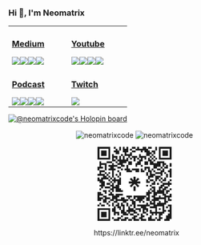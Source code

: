 


### Hi 👋, I'm Neomatrix

<table>
 <tr><td valign="top" width="33%">

### [<i class="fab fa-medium"></i> Medium](https://medium.com/@josueacevedo)

<!-- blog starts -->
<a href="https://josueacevedo.medium.com/julia-para-la-ciencia-de-datos-be04a25b592c?source=rss-a0e293e04c4b------2"><img align="left" src="http://neomatrix.pythonanywhere.com/medium-item?date=2023-07-01&title=Julia%20para%20la%20ciencia%20de%20datos.&subtitle=¿Por%20qué%20debería%20dejar%20de%20usar%20python%20para%20la%20ciencia%20de datos?" /></a>

<a href="https://josueacevedo.medium.com/julia-una-introducci%C3%B3n-rapida-2530d4580eac?source=rss-a0e293e04c4b------2"><img align="left" src="http://neomatrix.pythonanywhere.com/medium-item?date=2023-05-22&title=Julia,%20una%20introducción%20rapida&subtitle=Julia%20es%20un%20lenguaje%20versátil,%20de%20código%20abierto,%20dinámico%20y%20de%20alto%20rendimiento%20que%20combina%20la%20velocidad%20de%20C%20o%20Fortran%20con%20la%20facilidad%20de%20uso%20de%20Matlab%20o Python." /></a>

<a href="https://josueacevedo.medium.com/utiliza-chatgpt-4-como-herramienta-de-programaci%C3%B3n-83fc3e8786fe?source=rss-a0e293e04c4b------2"><img align="left" src="http://neomatrix.pythonanywhere.com/medium-item?date=2023-04-13&title=Utiliza%20ChatGPT-4%20como%20herramienta%20de%20programación&subtitle=La%20inteligencia%20artificial%20(IA)%20ha%20avanzado%20rápidamente%20en%20las%20últimas%20décadas,%20y%20la%20tecnología%20de%20procesamiento%20del%20lenguaje%20natural%20(PLN)%20es%20una%20de%20las%20más%20emocionantes%20y%20útiles%20aplicaciones%20de%20la%20IA.%20ChatGPT%20es%20una%20herramienta%20de%20PLN%20basada%20en%20el%20modelo%20GPT-3.5%20de%20OpenAI,%20que%20puede%20ser%20utilizada%20para%20mejorar%20el%20flujo%20de%20trabajo%20de%20los%20programadores.%20Sin%20embargo,%20el%20próximo%20lanzamiento%20del%20modelo%20GPT-4,%20promete%20llevar%20las%20capacidades%20de%20procesamiento%20del%20lenguaje%20natural%20a%20un%20nivel%20completamente%20nuevo.%20En%20este%20artículo,%20se%20explorará%20cómo%20se%20puede%20utilizar%20ChatGPT-4%20como%20una%20herramienta%20de%20programación." /></a>

<a href="https://josueacevedo.medium.com/c%C3%B3mo-crear-un-servicio-en-linux-con-systemd-68870de63fb3?source=rss-a0e293e04c4b------2"><img align="left" src="http://neomatrix.pythonanywhere.com/medium-item?date=2023-03-15&title=Cómo%20crear%20un%20servicio%20en%20Linux%20con%20systemd&subtitle=En%20el%20desarrollo%20de%20aplicaciones%20web,%20es%20frecuente%20que%20se%20deban%20llevar%20a%20cabo%20tareas%20de%20procesamiento%20en%20un%20script%20de%20ejecución%20asincrónico,%20programar%20tareas%20para%20más%20adelante%20o%20crear%20un%20demonio%20que%20se%20conecta%20directamente%20con%20los%20clientes%20a%20través%20de%20un%20socket.%20A%20pesar%20de%20que%20existen%20herramientas%20como%20servidores%20de%20cola%20de%20tareas,%20puede%20ser%20necesario%20crear%20nuestro%20propio%20servicio%20para%20obtener%20un%20nivel%20de%20flexibilidad%20que%20no%20se%20logra%20al%20depender%20de%20las%20restricciones%20de%20software%20de%20terceros." /></a>
<!-- blog ends -->

</td><td valign="top" width="33%">

### [<i class="fab fa-youtube"></i> Youtube](https://www.youtube.com/c/NEOMATRIXc0de)

<!-- youtube starts -->
<a href="https://www.youtube.com/watch?v=DuuV23teN-4"><img align="left" src="http://neomatrix.pythonanywhere.com/youtube-item?date=2024-07-17&title=Integrando%20chatgpt%20en%20sublime%20text3%20...%20o%20haciendo%20el%20intento" /></a>

<a href="https://www.youtube.com/watch?v=YtoVyEWl1z4"><img align="left" src="http://neomatrix.pythonanywhere.com/youtube-item?date=2024-08-19&title=Charlando%20sobre%20compiladores!!!%20parte%203" /></a>

<a href="https://www.youtube.com/watch?v=xQukeQ4SEC4"><img align="left" src="http://neomatrix.pythonanywhere.com/youtube-item?date=2024-08-22&title=charlando%20sobre%20compiladores!!!" /></a>

<a href="https://www.youtube.com/watch?v=14mBJNaglrM"><img align="left" src="http://neomatrix.pythonanywhere.com/youtube-item?date=2024-08-21&title=Ensamblador%20X86%20%20%20Parte%2040%20[FINAL]%20C%20y%20Ensamblador" /></a>
<!-- youtube ends -->

</td>
</tr>

<tr><td valign="top" width="34%">

### [<i class="fab fa-spotify"></i>  Podcast](https://anchor.fm/neomatrix)
<!-- podcast starts -->
<a href="https://podcasters.spotify.com/pod/show/neomatrixcode/episodes/Ensamblador-X86---Parte-40-FINAL-C-y-Ensamblador-ee3g4d"><img align="left" src="http://neomatrix.pythonanywhere.com/anchor-item?date=2020-7-6&title=Ensamblador%20X86%20-%20Parte%2040%20(FINAL)%20C%20y%20Ensamblador" /></a>

<a href="https://podcasters.spotify.com/pod/show/neomatrixcode/episodes/Ensamblador-X86---Parte-39-Bootloader-ee3ft9"><img align="left" src="http://neomatrix.pythonanywhere.com/anchor-item?date=2020-7-6&title=Ensamblador%20X86%20-%20Parte%2039%20Bootloader" /></a>

<a href="https://podcasters.spotify.com/pod/show/neomatrixcode/episodes/Ensamblador-X86---Parte-38-Debug-ee3fiu"><img align="left" src="http://neomatrix.pythonanywhere.com/anchor-item?date=2020-7-6&title=Ensamblador%20X86%20-%20Parte%2038%20Debug" /></a>

<a href="https://podcasters.spotify.com/pod/show/neomatrixcode/episodes/Ensamblador-X86---Parte-37-Manipulacin-de-la-pantalla-ee3fea"><img align="left" src="http://neomatrix.pythonanywhere.com/anchor-item?date=2020-7-6&title=Ensamblador%20X86%20-%20Parte%2037%20Manipulación%20de%20la%20pantalla" /></a>
<!-- podcast ends -->
</td><td valign="top" width="34%">

### [<i class="fab fa-twitch"></i>  Twitch](https://www.twitch.tv/neomatrixcode)
<!-- twitch starts -->
<a href="https://www.twitch.tv/neomatrixcode" >
<img align="left" src="http://neomatrix.pythonanywhere.com/twitch-item?live=true&title=stream" />
</a>
<!-- https://zapier.com/engine/rss/8438972/neomatr1x -->
<!-- twitch ends -->
  </td>
</tr>

</table>

[![@neomatrixcode's Holopin board](https://holopin.io/api/user/board?user=neomatrixcode)](https://holopin.io/@neomatrixcode)

<p align="center">
<img align="center" src="https://github-readme-stats.vercel.app/api?username=neomatrixcode&show_icons=true" alt="neomatrixcode" />
 <img align="center" src="https://streak-stats.demolab.com?user=neomatrixcode&mode=weekly" alt="neomatrixcode" />
</p>



<div align="center">
<img  src="neomatrix.svg" width="150" align="center" />
<p align="center">&nbsp;
https://linktr.ee/neomatrix
</p>
 </div>


 <!--< a href="https://simonwillison.net/2020/Jul/10/self-updating-profile-readme/">How this works</a>-->


<!--
**codeneomatrix/codeneomatrix** is a ✨ _special_ ✨ repository because its `README.md` (this file) appears on your GitHub profile.

Here are some ideas to get you started:

- 🔭 I’m currently working on ...
- 🌱 I’m currently learning ...
- 👯 I’m looking to collaborate on ...
- 🤔 I’m looking for help with ...
- 💬 Ask me about ...
- 📫 How to reach me: ...
- 😄 Pronouns: ...
- ⚡ Fun fact: ...
-->
